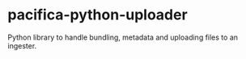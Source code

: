 # pacifica-python-uploader
Python library to handle bundling, metadata and uploading files to an ingester.
